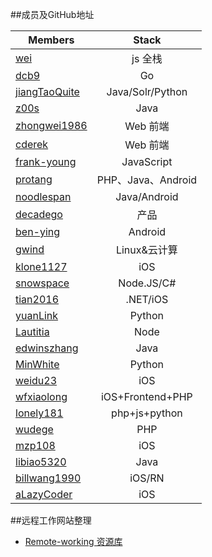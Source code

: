 ##成员及GitHub地址

| Members                                           | Stack                         |
| ------------------------------------------------- |:-----------------------------:|
| [wei](https://github.com/503945930)               | js 全栈                       |
| [dcb9](https://github.com/dcb9)                   | Go                            |
| [jiangTaoQuite](https://github.com/jiangTaoQuite) | Java/Solr/Python              |
| [z00s](https://github.com/z00s)                   | Java                          |
| [zhongwei1986](https://github.com/zhongwei1986)   | Web 前端                      |
| [cderek](https://github.com/cderek)               | Web 前端                      |
| [frank-young](https://github.com/frank-young)     | JavaScript                    |
| [protang](https://github.com/protang)             | PHP、Java、Android             |
| [noodlespan](https://github.com/noodlespan)       | Java/Android                  |
| [decadego](https://github.com/decadego)           | 产品                          |
| [ben-ying](https://github.com/ben-ying)           | Android                       |
| [gwind](https://github.com/gwind)                 | Linux&云计算                  |
| [klone1127](https://github.com/klone1127)         | iOS                           |
| [snowspace](https://github.com/snowspace)         | Node.JS/C#                    |
| [tian2016](https://github.com/tian2016)           | .NET/iOS                      |
| [yuanLink](https://github.com/yuanLink)           | Python                        |
| [Lautitia](https://github.com/Lautitia)           | Node                          |
| [edwinszhang](https://github.com/edwinszhang)     | Java                          |
| [MinWhite](https://github.com/MinWhite)           | Python                        |
| [weidu23](https://github.com/weidu23)             | iOS                           |
| [wfxiaolong](https://github.com/wfxiaolong)       | iOS+Frontend+PHP              |
| [lonely181](https://github.com/lonely181)         | php+js+python                 |
| [wudege](https://github.com/wudege)               | PHP                           |
| [mzp108](https://github.com/mzp108)               | iOS                           |
| [libiao5320](https://github.com/libiao5320)       | Java                          |
| [billwang1990](https://github.com/billwang1990)   | iOS/RN                         |
| [aLazyCoder](https://github.com/aLazyCoder)       | iOS                          |

##远程工作网站整理

- [Remote-working 资源库](https://github.com/huangyafei/remote-working)
